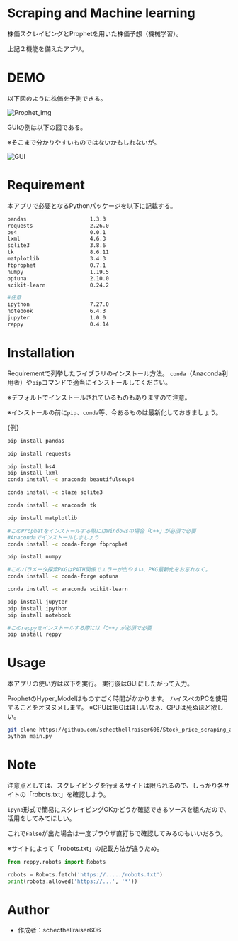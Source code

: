 # Scraping and Machine learning

株価スクレイピングとProphetを用いた株価予想（機械学習）。

上記２機能を備えたアプリ。
 
# DEMO
 
以下図のように株価を予測できる。

![Prophet_img](https://user-images.githubusercontent.com/89838264/139519280-7a94aa1e-3483-4064-9f6b-5f98e371c124.jpeg)

GUIの例は以下の図である。

※そこまで分かりやすいものではないかもしれないが。

![GUI](https://user-images.githubusercontent.com/89838264/139519752-b5587cbb-6a3b-4d8d-a3c2-1257ed83a5a2.png)

 
# Requirement
本アプリで必要となるPythonパッケージを以下に記載する。

```bash
pandas                    1.3.3
requests                  2.26.0
bs4                       0.0.1
lxml                      4.6.3
sqlite3                   3.8.6
tk                        8.6.11
matplotlib                3.4.3
fbprophet                 0.7.1
numpy                     1.19.5
optuna                    2.10.0
scikit-learn              0.24.2

#任意
ipython                   7.27.0
notebook                  6.4.3
jupyter                   1.0.0
reppy                     0.4.14
```

 
# Installation
 
Requirementで列挙したライブラリのインストール方法。
`conda`（Anaconda利用者）や`pip`コマンドで適当にインストールしてください。

※デフォルトでインストールされているものもありますので注意。

※インストールの前に`pip`、`conda`等、今あるものは最新化しておきましょう。
 
{例}

```bash
pip install pandas

pip install requests

pip install bs4
pip install lxml
conda install -c anaconda beautifulsoup4

conda install -c blaze sqlite3

conda install -c anaconda tk

pip install matplotlib

#このProphetをインストールする際にはWindowsの場合「C++」が必須で必要
#Anacondaでインストールしましょう
conda install -c conda-forge fbprophet

pip install numpy

#このパラメータ探索PKGはPATH関係でエラーが出やすい、PKG最新化をお忘れなく。
conda install -c conda-forge optuna

conda install -c anaconda scikit-learn

pip install jupyter
pip install ipython
pip install notebook

#このreppyをインストールする際には「C++」が必須で必要
pip install reppy
```
 
# Usage
 
本アプリの使い方は以下を実行。
実行後はGUIにしたがって入力。

ProphetのHyper_Modelはものすごく時間がかかります。
ハイスぺのPCを使用することをオヌヌメします。
※CPUは16Gはほしいなぁ、GPUは死ぬほど欲しい。

```bash
git clone https://github.com/schecthellraiser606/Stock_price_scraping_and_Predict
python main.py
```
 
# Note
 
注意点としては、スクレイピングを行えるサイトは限られるので、しっかり各サイトの「robots.txt」を確認しよう。

`ipynb`形式で簡易にスクレイピングOKかどうか確認できるソースを組んだので、活用をしてみてほしい。

これで`False`が出た場合は一度ブラウザ直打ちで確認してみるのもいいだろう。

※サイトによって「robots.txt」の記載方法が違うため。


```Python
from reppy.robots import Robots

robots = Robots.fetch('https://...../robots.txt')
print(robots.allowed('https://...', '*'))
```
 
# Author

* 作成者：schecthellraiser606 
